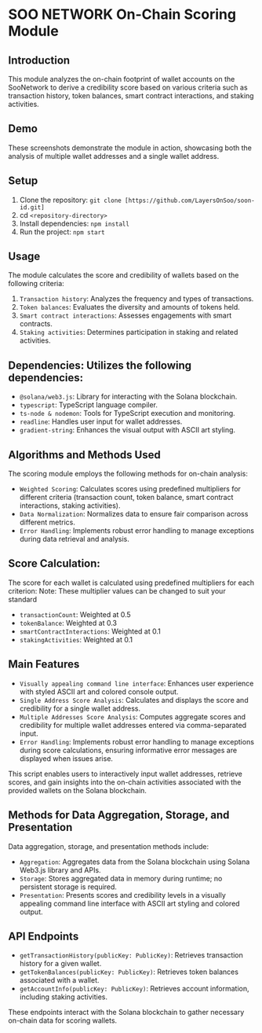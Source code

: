 # SOO NETWORK On-Chain Scoring Module

## Introduction

This module analyzes the on-chain footprint of wallet accounts on the SooNetwork to derive a credibility score based on various criteria such as transaction history, token balances, smart contract interactions, and staking activities.

## Demo

These screenshots demonstrate the module in action, showcasing both the analysis of multiple wallet addresses and a single wallet address.

## Setup

1. Clone the repository: `git clone [https://github.com/LayersOnSoo/soon-id.git]`
2. cd `<repository-directory>`
3. Install dependencies: `npm install`
4. Run the project: `npm start`

## Usage

The module calculates the score and credibility of wallets based on the following criteria:

1. `Transaction history`: Analyzes the frequency and types of transactions.
2. `Token balances`: Evaluates the diversity and amounts of tokens held.
3. `Smart contract interactions`: Assesses engagements with smart contracts.
4. `Staking activities`: Determines participation in staking and related activities.

## Dependencies: Utilizes the following dependencies:

- `@solana/web3.js`: Library for interacting with the Solana blockchain.
- `typescript`: TypeScript language compiler.
- `ts-node & nodemon`: Tools for TypeScript execution and monitoring.
- `readline`: Handles user input for wallet addresses.
- `gradient-string`: Enhances the visual output with ASCII art styling.

## Algorithms and Methods Used

The scoring module employs the following methods for on-chain analysis:

- `Weighted Scoring`: Calculates scores using predefined multipliers for different criteria (transaction count, token balance, smart contract interactions, staking activities).
- `Data Normalization`: Normalizes data to ensure fair comparison across different metrics.
- `Error Handling`: Implements robust error handling to manage exceptions during data retrieval and analysis.

## Score Calculation:

The score for each wallet is calculated using predefined multipliers for each criterion:
Note: These multiplier values can be changed to suit your standard

- `transactionCount`: Weighted at 0.5
- `tokenBalance`: Weighted at 0.3
- `smartContractInteractions`: Weighted at 0.1
- `stakingActivities`: Weighted at 0.1

## Main Features

- `Visually appealing command line interface`: Enhances user experience with styled ASCII art and colored console output.
- `Single Address Score Analysis`: Calculates and displays the score and credibility for a single wallet address.
- `Multiple Addresses Score Analysis`: Computes aggregate scores and credibility for multiple wallet addresses entered via comma-separated input.
- `Error Handling`: Implements robust error handling to manage exceptions during score calculations, ensuring informative error messages are displayed when issues arise.

This script enables users to interactively input wallet addresses, retrieve scores, and gain insights into the on-chain activities associated with the provided wallets on the Solana blockchain.

## Methods for Data Aggregation, Storage, and Presentation

Data aggregation, storage, and presentation methods include:

- `Aggregation`: Aggregates data from the Solana blockchain using Solana Web3.js library and APIs.
- `Storage`: Stores aggregated data in memory during runtime; no persistent storage is required.
- `Presentation`: Presents scores and credibility levels in a visually appealing command line interface with ASCII art styling and colored output.

## API Endpoints

- `getTransactionHistory(publicKey: PublicKey)`: Retrieves transaction history for a given wallet.
- `getTokenBalances(publicKey: PublicKey)`: Retrieves token balances associated with a wallet.
- `getAccountInfo(publicKey: PublicKey)`: Retrieves account information, including staking activities.

These endpoints interact with the Solana blockchain to gather necessary on-chain data for scoring wallets.
